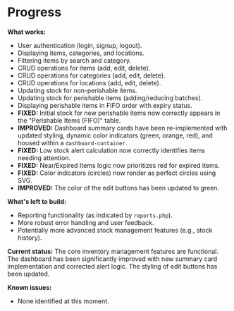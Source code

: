 # Progress

**What works:**
- User authentication (login, signup, logout).
- Displaying items, categories, and locations.
- Filtering items by search and category.
- CRUD operations for items (add, edit, delete).
- CRUD operations for categories (add, edit, delete).
- CRUD operations for locations (add, edit, delete).
- Updating stock for non-perishable items.
- Updating stock for perishable items (adding/reducing batches).
- Displaying perishable items in FIFO order with expiry status.
- **FIXED:** Initial stock for new perishable items now correctly appears in the "Perishable Items (FIFO)" table.
- **IMPROVED:** Dashboard summary cards have been re-implemented with updated styling, dynamic color indicators (green, orange, red), and housed within a `dashboard-container`.
- **FIXED:** Low stock alert calculation now correctly identifies items needing attention.
- **FIXED:** Near/Expired Items logic now prioritizes red for expired items.
- **FIXED:** Color indicators (circles) now render as perfect circles using SVG.
- **IMPROVED:** The color of the edit buttons has been updated to green.

**What's left to build:**
- Reporting functionality (as indicated by `reports.php`).
- More robust error handling and user feedback.
- Potentially more advanced stock management features (e.g., stock history).

**Current status:**
The core inventory management features are functional. The dashboard has been significantly improved with new summary card implementation and corrected alert logic. The styling of edit buttons has been updated.

**Known issues:**
- None identified at this moment.
